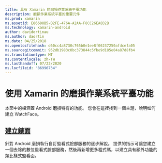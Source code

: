```yaml
---
title: 具有 Xamarin 的磨損作業系統平臺功能
description: 磨損作業系統平臺的重要元件
ms.prod: xamarin
ms.assetid: E86688B5-B2FE-476A-A2AA-F8CC26EA8D2B
ms.technology: xamarin-android
author: davidortinau
ms.author: daortin
ms.date: 04/25/2018
ms.openlocfilehash: d60cc4a8730c765b0e1ee8f06237250afdcefa05
ms.sourcegitcommit: 952db1983c0bc373844c5fbe9d185e04a87d8fb4
ms.translationtype: MT
ms.contentlocale: zh-TW
ms.lasthandoff: 07/23/2020
ms.locfileid: "86996734"
---
```

# <a name="wear-os-platform-features-with-xamarinandroid"></a>使用 Xamarin 的磨損作業系統平臺功能

本節中的檔涵蓋 Android 磨損特有的功能。 您會在這裡找到一個主題，說明如何建立 WatchFace。

## <a name="creating-a-watch-face"></a>[建立錶面](~/android/wear/platform/creating-a-watchface.md)

針對 Android 磨損執行自訂監看式臉部服務的逐步解說。 提供的指示可讓您建立一個去除的數位監看式臉部服務，然後再新增更多程式碼，以建立具有額外功能的類比樣式監看面。
